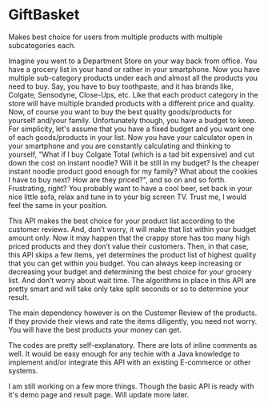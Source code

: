 # GiftBasket
Makes best choice for users from multiple products with multiple subcategories each.

Imagine you went to a Department Store on your way back from office. You have a grocery list in your hand or rather in your smartphone. Now you have multiple sub-category products under each and almost all the products you need to buy. Say, you have to buy toothpaste, and it has brands like, Colgate, Sensodyne, Close-Ups, etc. Like that each product category in the store will have multiple branded products with a different price and quality. Now, of course you want to buy the best quality goods/products for yourself and/your family. Unfortunately though, you have a budget to keep. For simplicity, let's assume that you have a fixed budget and you want one of each goods/products in your list. Now you have your calculator open in your smartphone and you are constantly calculating and thinking to yourself, "What if I buy Colgate Total (which is a tad bit expensive) and cut down the cost on instant noodle? Will it be still in my budget? Is the cheaper instant noodle product good enough for my family? What about the cookies I have to buy next? How are they priced?", and so on and so forth. Frustrating, right? You probably want to have a cool beer, set back in your nice little sofa, relax and tune in to your big screen TV. Trust me, I would feel the same in your position.

This API makes the best choice for your product list according to the customer reviews. And, don’t worry, it will make that list within your budget amount only. Now it may happen that the crappy store has too many high priced products and they don’t value their customers. Then, in that case, this API skips a few items, yet determines the product list of highest quality that you can get within you budget. You can always keep increasing or decreasing your budget and determining the best choice for your grocery list. And don’t worry about wait time. The algorithms in place in this API are pretty smart and will take only take split seconds or so to determine your result. 

The main dependency however is on the Customer Review of the products. If they provide their views and rate the items diligently, you need not worry. You will have the best products your money can get. 

The codes are pretty self-explanatory. There are lots of inline comments as well. It would be easy enough for any techie with a Java knowledge to implement and/or integrate this API with an existing E-commerce or other systems.

I am still working on a few more things. Though the basic API is ready with it's demo page and result page. Will update more later.
